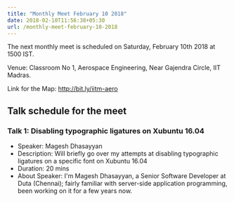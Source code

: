 ```yaml
---
title: "Monthly Meet February 10 2018"
date: 2018-02-10T11:56:38+05:30
url: /monthly-meet-february-10-2018
---
```



The next monthly meet is scheduled on Saturday, February 10th 2018 at 1500
IST.

Venue: Classroom No 1,
       Aerospace Engineering,
       Near Gajendra Circle,
       IIT Madras.

Link for the Map: http://bit.ly/iitm-aero

## Talk schedule for the meet 

### Talk 1: Disabling typographic ligatures on Xubuntu 16.04
* Speaker: Magesh Dhasayyan 
* Description: Will briefly go over my attempts at disabling typographic
ligatures on a specific font on Xubuntu 16.04
* Duration: 20 mins
* About Speaker: I'm Magesh Dhasayyan, a Senior Software Developer at
Duta (Chennai); fairly familiar with server-side application
programming, been working on it for a few years now.
